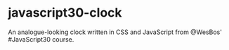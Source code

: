 # javascript30-clock
An analogue-looking clock written in CSS and JavaScript from @WesBos' #JavaScript30 course.
